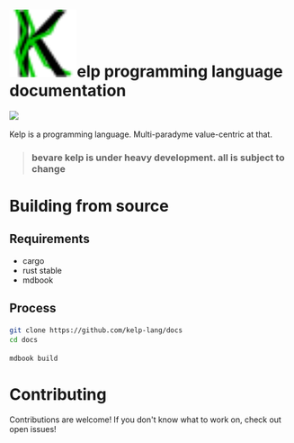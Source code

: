 # <img src="https://github.com/kelp-lang/kelp/blob/master/kelp.svg" width=120>elp programming language documentation
<img src="https://travis-ci.org/kelp-lang/docs.svg?branch=master">

Kelp is a programming language. Multi-paradyme value-centric at that.

> ### bevare kelp is under heavy development. all is subject to change

# Building from source
## Requirements
- cargo
- rust stable
- mdbook
## Process
```bash
git clone https://github.com/kelp-lang/docs
cd docs

mdbook build
```

# Contributing
Contributions are welcome! If you don't know what to work on, check out open issues!